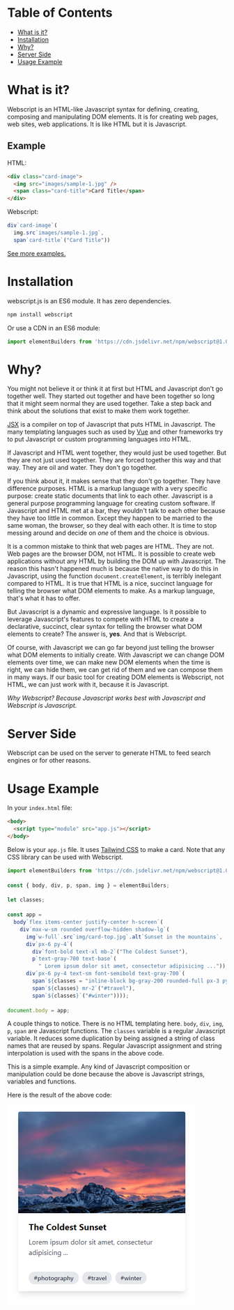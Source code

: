 # Table of Contents
 * [What is it?](#what-is-it)
 * [Installation](#installation)
 * [Why?](#why)
 * [Server Side](#server-side)
 * [Usage Example](#usage-example)
 

# What is it?
Webscript is an HTML-like Javascript syntax for defining, creating, composing and manipulating DOM elements. It is for creating web pages, web sites, web applications. It is like HTML but it is Javascript.

## Example

HTML:
```html
<div class="card-image">
  <img src="images/sample-1.jpg" />
  <span class="card-title">Card Title</span>
</div>
```

Webscript:
```javascript
div`card-image`(
  img.src`images/sample-1.jpg`,
  span`card-title`("Card Title"))
```

[See more examples.](https://mudgen.github.io/webscript/html2webscript/#bulma-card)

# Installation
webscript.js is an ES6 module. It has zero dependencies.

```bash
npm install webscript
```

Or use a CDN in an ES6 module:

```javascript
import elementBuilders from 'https://cdn.jsdelivr.net/npm/webscript@1.0.0/webscript.min.js';
```
# Why?

You might not believe it or think it at first but HTML and Javascript don't go together well. They started out together and have been together so long that it might seem normal they are used together. Take a step back and think about the solutions that exist to make them work together.

[JSX](https://reactjs.org/docs/jsx-in-depth.html) is a compiler on top of Javascript that puts HTML in Javascript. The many templating languages such as used by [Vue](https://vuejs.org/v2/guide/syntax.html) and other frameworks try to put Javascript or custom programming languages into HTML.

If Javascript and HTML went together, they would just be used together. But they are not just used together. They are forced together this way and that way. They are oil and water. They don't go together.

If you think about it, it makes sense that they don't go together. They have difference purposes. HTML is a markup language with a very specific purpose: create static documents that link to each other. Javascript is a general purpose programming language for creating custom software. If Javascript and HTML met at a bar, they wouldn't talk to each other because they have too little in common. Except they happen to be married to the same woman, the browser, so they deal with each other. It is time to stop messing around and decide on *one* of them and the choice is obvious.

It is a common mistake to think that web pages are HTML. They are not. Web pages are the browser DOM, not HTML. It is possible to create web applications without any HTML by building the DOM up with Javascript. The reason this hasn't happened much is because the native way to do this in Javascript, using the function `document.createElement`, is terribly inelegant compared to HTML. It is true that HTML is a nice, succinct language for telling the browser what DOM elements to make. As a markup language, that's what it has to offer.

But Javascript is a dynamic and expressive language. Is it possible to leverage Javascript's features to compete with HTML to create a declarative, succinct, clear syntax for telling the browser what DOM elements to create? The answer is, **yes**. And that is Webscript. 

Of course, with Javascript we can go far beyond just telling the browser what DOM elements to initially create. With Javascript we can change DOM elements over time, we can make new DOM elements when the time is right, we can hide them, we can get rid of them and we can compose them in many ways. If our basic tool for creating DOM elements is Webscript, not HTML, we can just work with it, because it is Javascript.

*Why Webscript? Because Javascript works best with Javascript and Webscript is Javascript.*

# Server Side

Webscript can be used on the server to generate HTML to feed search engines or for other reasons.

# Usage Example

In your `index.html` file:
```html
<body>
  <script type="module" src="app.js"></script>
</body>
```

Below is your `app.js` file. It uses [Tailwind CSS](https://tailwindcss.com/) to make a card. Note that any CSS library can be used with Webscript.

```javascript
import elementBuilders from 'https://cdn.jsdelivr.net/npm/webscript@1.0.0/webscript.min.js'

const { body, div, p, span, img } = elementBuilders;

let classes;

const app =
  body`flex items-center justify-center h-screen`(
    div`max-w-sm rounded overflow-hidden shadow-lg`(
      img`w-full`.src`img/card-top.jpg`.alt`Sunset in the mountains`,
      div`px-6 py-4`(
        div`font-bold text-xl mb-2`("The Coldest Sunset"),
        p`text-gray-700 text-base`(
          " Lorem ipsum dolor sit amet, consectetur adipisicing ...")),
      div`px-6 py-4 text-sm font-semibold text-gray-700`(
        span`${classes = "inline-block bg-gray-200 rounded-full px-3 py-1"} mr-2`("#photography"),
        span`${classes} mr-2`("#travel"),
        span`${classes}`("#winter"))));

document.body = app;
```

A couple things to notice. There is no HTML templating here. `body`, `div`, `img`, `p`, `span` are Javascript functions. The `classes` variable is a regular Javascript variable. It reduces some duplication by being assigned a string of class names that are reused by spans. Regular Javascript assignment and string interpolation is used with the spans in the above code.

This is a simple example. Any kind of Javascript composition or manipulation could be done because the above is Javascript strings, variables and functions.

Here is the result of the above code:

![Example Webscript Result](./example.png)


